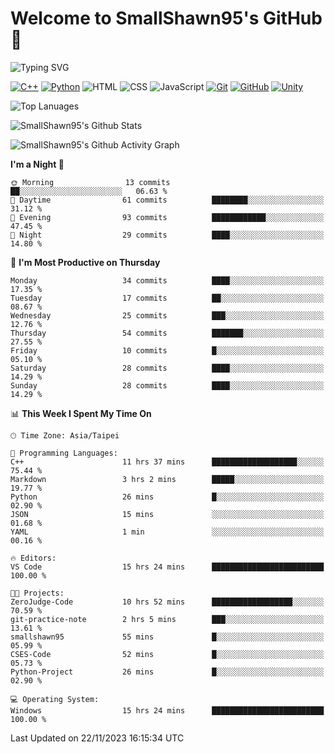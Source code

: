 # Welcome to SmallShawn95's GitHub 👋

![Typing SVG](https://readme-typing-svg.demolab.com/?lines=print("Hello,+world");cout+>>+"Hello,+world!"&center=true&size=22)

<!--
![GitHub User's Stars](https://img.shields.io/github/stars/smallshawn95?color=orange&label=Stars&labelColor=yellow)
![GitHub Followers](https://img.shields.io/github/followers/smallshawn95?color=orange&label=Followers&labelColor=FFDBAC)
-->

<!-- https://shields.io/, https://simpleicons.org/ -->
[![C++](https://img.shields.io/badge/-C++-00599C?style=flat-square&logo=cplusplus)](https://cplusplus.com/)
[![Python](https://img.shields.io/badge/-Python-3776AB?style=flat-square&logo=python&logoColor=ffffff)](https://www.python.org/)
![HTML](https://img.shields.io/badge/-HTML-E34F26?style=flat-square&logo=html5&logoColor=ffffff)
![CSS](https://img.shields.io/badge/-CSS-1572B6?style=flat-square&logo=css3)
![JavaScript](https://img.shields.io/badge/-JavaScript-F7DF1E?style=flat-square&logo=javascript&logoColor=ffffff)
[![Git](https://img.shields.io/badge/-Git-f05032?style=flat-square&logo=git&logoColor=ffffff)](https://git-scm.com/)
[![GitHub](https://img.shields.io/badge/-GitHub-181717?style=flat-square&logo=github)](https://github.com/)
[![Unity](https://img.shields.io/badge/-Unity-000000?style=flat-square&logo=unity)](https://unity.com/)

![Top Lanuages](https://github-readme-stats.vercel.app/api/top-langs/?username=smallshawn95&theme=holi&layout=donut)

![SmallShawn95's Github Stats](https://github-readme-stats.vercel.app/api?username=smallshawn95&theme=holi&show_icons=true)

![SmallShawn95's Github Activity Graph](https://github-readme-activity-graph.vercel.app/graph?username=smallshawn95&theme=tokyo-night)

<!-- ![SmallShawn95's WakaTime Stats](https://github-readme-stats.vercel.app/api/wakatime?username=smallshawn95) -->
<!-- ![Repositorie Card](https://github-readme-stats.vercel.app/api/pin/?username=smallshawn95&repo=Python-Discord-Bot-Course&theme=holi) -->
<!-- ![Repositorie Card](https://github-readme-stats.vercel.app/api/pin/?username=smallshawn95&repo=ZeroJudge-Code&theme=holi) -->

<!--START_SECTION:waka-->
**I'm a Night 🦉** 

```text
🌞 Morning                13 commits          ██░░░░░░░░░░░░░░░░░░░░░░░   06.63 % 
🌆 Daytime                61 commits          ████████░░░░░░░░░░░░░░░░░   31.12 % 
🌃 Evening                93 commits          ████████████░░░░░░░░░░░░░   47.45 % 
🌙 Night                  29 commits          ████░░░░░░░░░░░░░░░░░░░░░   14.80 % 
```
📅 **I'm Most Productive on Thursday** 

```text
Monday                   34 commits          ████░░░░░░░░░░░░░░░░░░░░░   17.35 % 
Tuesday                  17 commits          ██░░░░░░░░░░░░░░░░░░░░░░░   08.67 % 
Wednesday                25 commits          ███░░░░░░░░░░░░░░░░░░░░░░   12.76 % 
Thursday                 54 commits          ███████░░░░░░░░░░░░░░░░░░   27.55 % 
Friday                   10 commits          █░░░░░░░░░░░░░░░░░░░░░░░░   05.10 % 
Saturday                 28 commits          ████░░░░░░░░░░░░░░░░░░░░░   14.29 % 
Sunday                   28 commits          ████░░░░░░░░░░░░░░░░░░░░░   14.29 % 
```


📊 **This Week I Spent My Time On** 

```text
🕑︎ Time Zone: Asia/Taipei

💬 Programming Languages: 
C++                      11 hrs 37 mins      ███████████████████░░░░░░   75.44 % 
Markdown                 3 hrs 2 mins        █████░░░░░░░░░░░░░░░░░░░░   19.77 % 
Python                   26 mins             █░░░░░░░░░░░░░░░░░░░░░░░░   02.90 % 
JSON                     15 mins             ░░░░░░░░░░░░░░░░░░░░░░░░░   01.68 % 
YAML                     1 min               ░░░░░░░░░░░░░░░░░░░░░░░░░   00.16 % 

🔥 Editors: 
VS Code                  15 hrs 24 mins      █████████████████████████   100.00 % 

🐱‍💻 Projects: 
ZeroJudge-Code           10 hrs 52 mins      ██████████████████░░░░░░░   70.59 % 
git-practice-note        2 hrs 5 mins        ███░░░░░░░░░░░░░░░░░░░░░░   13.61 % 
smallshawn95             55 mins             █░░░░░░░░░░░░░░░░░░░░░░░░   05.99 % 
CSES-Code                52 mins             █░░░░░░░░░░░░░░░░░░░░░░░░   05.73 % 
Python-Project           26 mins             █░░░░░░░░░░░░░░░░░░░░░░░░   02.90 % 

💻 Operating System: 
Windows                  15 hrs 24 mins      █████████████████████████   100.00 % 
```


 Last Updated on 22/11/2023 16:15:34 UTC
<!--END_SECTION:waka-->

<!--
**smallshawn95/smallshawn95** is a ✨ _special_ ✨ repository because its `README.md` (this file) appears on your GitHub profile.

- 🔭 I’m currently working on ...
- 🌱 I’m currently learning ...
- 👯 I’m looking to collaborate on ...
- 🤔 I’m looking for help with ...
- 💬 Ask me about ...
- 📫 How to reach me: ...
- 😄 Pronouns: ...
- ⚡ Fun fact: ...
-->
